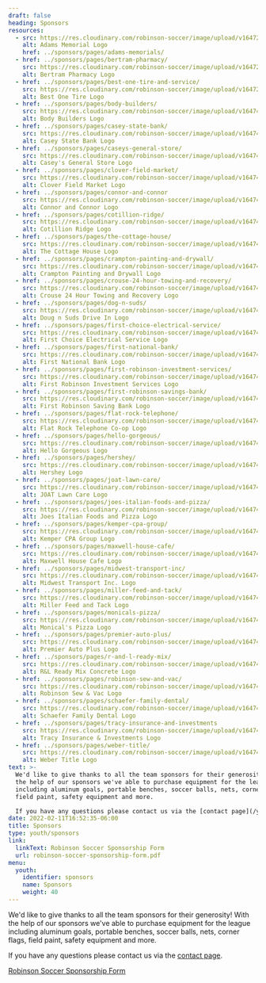 ```yaml
---
draft: false
heading: Sponsors
resources:
  - src: https://res.cloudinary.com/robinson-soccer/image/upload/v1647271408/Youth/Sponsors/adams_memorials_zklfkb.png
    alt: Adams Memorial Logo
    href: ../sponsors/pages/adams-memorials/
  - href: ../sponsors/pages/bertram-pharmacy/
    src: https://res.cloudinary.com/robinson-soccer/image/upload/v1647271424/Youth/Sponsors/bertram_pharmacy_r7nom8.png
    alt: Bertram Pharmacy Logo
  - href: ../sponsors/pages/best-one-tire-and-service/
    src: https://res.cloudinary.com/robinson-soccer/image/upload/v1647271436/Youth/Sponsors/best_one_tire_and_service_x3ndry.png
    alt: Best One Tire Logo
  - href: ../sponsors/pages/body-builders/
    src: https://res.cloudinary.com/robinson-soccer/image/upload/v1647438581/Youth/Sponsors/body_builders_f9pfj4.png
    alt: Body Builders Logo
  - href: ../sponsors/pages/casey-state-bank/
    src: https://res.cloudinary.com/robinson-soccer/image/upload/v1647438600/Youth/Sponsors/casey_state_bank_ao2cco.png
    alt: Casey State Bank Logo
  - href: ../sponsors/pages/caseys-general-store/
    src: https://res.cloudinary.com/robinson-soccer/image/upload/v1647438666/Youth/Sponsors/caseys_general_store_t4kcb5.png
    alt: Casey's General Store Logo
  - href: ../sponsors/pages/clover-field-market/
    src: https://res.cloudinary.com/robinson-soccer/image/upload/v1647438724/Youth/Sponsors/clover_field_market_srzywm.png
    alt: Clover Field Market Logo
  - href: ../sponsors/pages/connor-and-connor
    src: https://res.cloudinary.com/robinson-soccer/image/upload/v1647438802/Youth/Sponsors/connor_connor_consulting_engineers_land_surveyors_dvsans.png
    alt: Connor and Connor Logo
  - href: ../sponsors/pages/cotillion-ridge/
    src: https://res.cloudinary.com/robinson-soccer/image/upload/v1647439244/Youth/Sponsors/cotillion_ridge_ch7g9t.png
    alt: Cotillion Ridge Logo
  - href: ../sponsors/pages/the-cottage-house/
    src: https://res.cloudinary.com/robinson-soccer/image/upload/v1647438882/Youth/Sponsors/the_cottage_house_l3ej8j.png
    alt: The Cottage House Logo
  - href: ../sponsors/pages/crampton-painting-and-drywall/
    src: https://res.cloudinary.com/robinson-soccer/image/upload/v1647438904/Youth/Sponsors/crampton_painting_drywall_y8kmkm.png
    alt: Crampton Painting and Drywall Logo
  - href: ../sponsors/pages/crouse-24-hour-towing-and-recovery/
    src: https://res.cloudinary.com/robinson-soccer/image/upload/v1647438926/Youth/Sponsors/crouse-24-hour-towing-and-recovery_lz59y5.png
    alt: Crouse 24 Hour Towing and Recovery Logo
  - href: ../sponsors/pages/dog-n-suds/
    src: https://res.cloudinary.com/robinson-soccer/image/upload/v1647438941/Youth/Sponsors/dog_n_suds_s6zqka.png
    alt: Doug n Suds Drive In Logo
  - href: ../sponsors/pages/first-choice-electrical-service/
    src: https://res.cloudinary.com/robinson-soccer/image/upload/v1647438970/Youth/Sponsors/first_choice_electrical_service_bf7dfg.png
    alt: First Choice Electrical Service Logo
  - href: ../sponsors/pages/first-national-bank/
    src: https://res.cloudinary.com/robinson-soccer/image/upload/v1647438989/Youth/Sponsors/first_national_bank_mte6yg.png
    alt: First National Bank Logo
  - href: ../sponsors/pages/first-robinson-investment-services/
    src: https://res.cloudinary.com/robinson-soccer/image/upload/v1647439029/Youth/Sponsors/first_robinson_investment_services_qbtalo.png
    alt: First Robinson Investment Services Logo
  - href: ../sponsors/pages/first-robinson-savings-bank/
    src: https://res.cloudinary.com/robinson-soccer/image/upload/v1647439070/Youth/Sponsors/first_robinson_savings_bank_m3jxcs.png
    alt: First Robinson Saving Bank Logo
  - href: ../sponsors/pages/flat-rock-telephone/
    src: https://res.cloudinary.com/robinson-soccer/image/upload/v1647439084/Youth/Sponsors/flat_rock_telephone_co-op_kgbewo.png
    alt: Flat Rock Telephone Co-op Logo
  - href: ../sponsors/pages/hello-gorgeous/
    src: https://res.cloudinary.com/robinson-soccer/image/upload/v1647439100/Youth/Sponsors/hello_gorgeous_rp6tmo.png
    alt: Hello Gorgeous Logo
  - href: ../sponsors/pages/hershey/
    src: https://res.cloudinary.com/robinson-soccer/image/upload/v1647439312/Youth/Sponsors/hershey_dofgff.png
    alt: Hershey Logo
  - href: ../sponsors/pages/joat-lawn-care/
    src: https://res.cloudinary.com/robinson-soccer/image/upload/v1647439331/Youth/Sponsors/joat-lawn-care_o7y4mt.png
    alt: JOAT Lawn Care Logo
  - href: ../sponsors/pages/joes-italian-foods-and-pizza/
    src: https://res.cloudinary.com/robinson-soccer/image/upload/v1647439413/Youth/Sponsors/joes_italian_foods_pizza_czubni.png
    alt: Joes Italian Foods and Pizza Logo
  - href: ../sponsors/pages/kemper-cpa-group/
    src: https://res.cloudinary.com/robinson-soccer/image/upload/v1647439433/Youth/Sponsors/kemper_cpa_group_dtgv62.png
    alt: Kemper CPA Group Logo
  - href: ../sponsors/pages/maxwell-house-cafe/
    src: https://res.cloudinary.com/robinson-soccer/image/upload/v1647439509/Youth/Sponsors/maxwell_house_cafe_ixrjsb.png
    alt: Maxwell House Cafe Logo
  - href: ../sponsors/pages/midwest-transport-inc/
    src: https://res.cloudinary.com/robinson-soccer/image/upload/v1647439532/Youth/Sponsors/midwest-transport-inc_i77u0c.png
    alt: Midwest Transport Inc. Logo
  - href: ../sponsors/pages/miller-feed-and-tack/
    src: https://res.cloudinary.com/robinson-soccer/image/upload/v1647439866/Youth/Sponsors/miller-feed-tack_kns18q.png
    alt: Miller Feed and Tack Logo
  - href: ../sponsors/pages/monicals-pizza/
    src: https://res.cloudinary.com/robinson-soccer/image/upload/v1647439895/Youth/Sponsors/monicals_pizza_tufhh5.png
    alt: Monical's Pizza Logo
  - href: ../sponsors/pages/premier-auto-plus/
    src: https://res.cloudinary.com/robinson-soccer/image/upload/v1647439936/Youth/Sponsors/premier-auto-plus_t1vb0k.png
    alt: Premier Auto Plus Logo
  - href: ../sponsors/pages/r-and-l-ready-mix/
    src: https://res.cloudinary.com/robinson-soccer/image/upload/v1647439966/Youth/Sponsors/rl_ready_mix_concrete_tr41kl.png
    alt: R&L Ready Mix Concrete Logo
  - href: ../sponsors/pages/robinson-sew-and-vac/
    src: https://res.cloudinary.com/robinson-soccer/image/upload/v1647440133/Youth/Sponsors/robinson_sew_and_vac_vlzlpz.png
    alt: Robinson Sew & Vac Logo
  - href: ../sponsors/pages/schaefer-family-dental/
    src: https://res.cloudinary.com/robinson-soccer/image/upload/v1647440167/Youth/Sponsors/schaefer_family_dental_upxvbc.png
    alt: Schaefer Family Dental Logo
  - href: ../sponsors/pages/tracy-insurance-and-investments
    src: https://res.cloudinary.com/robinson-soccer/image/upload/v1647440202/Youth/Sponsors/tracy_insurance_investments_h7ppgg.png
    alt: Tracy Insurance & Investments Logo
  - href: ../sponsors/pages/weber-title/
    src: https://res.cloudinary.com/robinson-soccer/image/upload/v1647440239/Youth/Sponsors/weber_title_rd4bqf.png
    alt: Weber Title Logo
text: >-
  We'd like to give thanks to all the team sponsors for their generosity!  With
  the help of our sponsors we've able to purchase equipment for the league
  including aluminum goals, portable benches, soccer balls, nets, corner flags,
  field paint, safety equipment and more.

  If you have any questions please contact us via the [contact page](/youth/contact/).
date: 2022-02-11T16:52:35-06:00
title: Sponsors
type: youth/sponsors
link:
  linkText: Robinson Soccer Sponsorship Form
  url: robinson-soccer-sponsorship-form.pdf
menu:
  youth:
    identifier: sponsors
    name: Sponsors
    weight: 40
---
```

We'd like to give thanks to all the team sponsors for their generosity!  With the help of our sponsors we've able to purchase equipment for the league including aluminum goals, portable benches, soccer balls, nets, corner flags, field paint, safety equipment and more.

If you have any questions please contact us via the [contact page](/youth/contact/).

[Robinson Soccer Sponsorship Form](robinson-soccer-sponsorship-form.pdf)